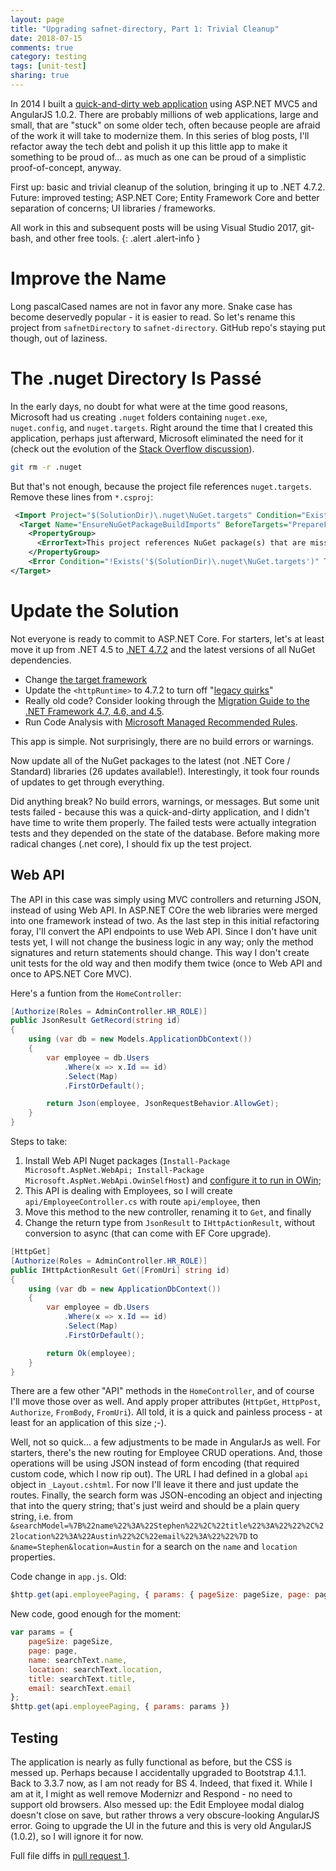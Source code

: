 ```yaml
---
layout: page
title: "Upgrading safnet-directory, Part 1: Trivial Cleanup"
date: 2018-07-15
comments: true
category: testing
tags: [unit-test]
sharing: true
---
```


In 2014 I built a [quick-and-dirty web application](/archive/2014/12/01/safnet-directory/) using ASP.NET MVC5 and AngularJS 1.0.2. There are probably millions of web applications, large and small, that are "stuck" on some older tech, often because people are afraid of the work it will take to modernize them. In this series of blog posts, I'll refactor away the tech debt and polish it up this little app to make it something to be proud of... as much as one can be proud of a simplistic proof-of-concept, anyway.

First up: basic and trivial cleanup of the solution, bringing it up to .NET 4.7.2. Future: improved testing; ASP.NET Core; Entity Framework Core and better separation of concerns; UI libraries / frameworks.

All work in this and subsequent posts will be using Visual Studio 2017, git-bash, and other free tools.
{: .alert .alert-info }

# Improve the Name

Long pascalCased names are not in favor any more. Snake case has become deservedly popular - it is easier to read. So let's rename this project from `safnetDirectory` to `safnet-directory`. GitHub repo's staying put though, out of laziness.

# The .nuget Directory Is Pass&eacute;

In the early days, no doubt for what were at the time good reasons, Microsoft had us creating `.nuget` folders containing `nuget.exe`, `nuget.config`, and `nuget.targets`. Right around the time that I created this application, perhaps just afterward, Microsoft eliminated the need for it (check out the evolution of the [Stack Overflow discussion](https://stackoverflow.com/questions/9146094/should-nuget-folder-be-added-to-version-control)).

```bash
git rm -r .nuget
```

But that's not enough, because the project file references `nuget.targets`. Remove these lines from `*.csproj`:

```xml
 <Import Project="$(SolutionDir)\.nuget\NuGet.targets" Condition="Exists('$(SolutionDir)\.nuget\NuGet.targets')" />
  <Target Name="EnsureNuGetPackageBuildImports" BeforeTargets="PrepareForBuild">
    <PropertyGroup>
      <ErrorText>This project references NuGet package(s) that are missing on this computer. Enable NuGet Package Restore to download them.  For more information, see http://go.microsoft.com/fwlink/?LinkID=322105. The missing file is {0}.</ErrorText>
    </PropertyGroup>
    <Error Condition="!Exists('$(SolutionDir)\.nuget\NuGet.targets')" Text="$([System.String]::Format('$(ErrorText)', '$(SolutionDir)\.nuget\NuGet.targets'))" />
</Target>
```

# Update the Solution

Not everyone is ready to commit to ASP.NET Core. For starters, let's at least move it up from .NET 4.5 to [.NET 4.7.2](https://docs.microsoft.com/en-us/dotnet/framework/install/guide-for-developers) and the latest versions of all NuGet dependencies.

* Change [the target framework](https://docs.microsoft.com/en-us/visualstudio/ide/how-to-target-a-version-of-the-dotnet-framework)
* Update the `<httpRuntime>` to 4.7.2 to turn off "[legacy quirks](https://dennisgorelik.livejournal.com/132999.html)"
* Really old code? Consider looking through the [Migration Guide to the .NET Framework 4.7, 4.6, and 4.5](https://docs.microsoft.com/en-us/dotnet/framework/migration-guide/).
* Run Code Analysis with [Microsoft Managed Recommended Rules](https://docs.microsoft.com/en-us/visualstudio/code-quality/managed-recommended-rules-rule-set-for-managed-code).

This app is simple. Not surprisingly, there are no build errors or warnings.

Now update all of the NuGet packages to the latest (not .NET Core / Standard) libraries (26 updates available!). Interestingly, it took four rounds of updates to get through everything.

Did anything break? No build errors, warnings, or messages. But some unit tests failed - because this was a quick-and-dirty application, and I didn't have time to write them properly. The failed tests were actually integration tests and they depended on the state of the database. Before making more radical changes (.net core), I should fix up the test project.

## Web API

The API in this case was simply using MVC controllers and returning JSON, instead of using Web API. In ASP.NET COre the web libraries were merged into one framework instead of two. As the last step in this initial refactoring foray, I'll convert the API endpoints to use Web API. Since I don't have unit tests yet, I will not change the business logic in any way; only the method signatures and return statements should change. This way I don't create unit tests for the old way and then modify them twice (once to Web API and once to APS.NET Core MVC).

Here's a funtion from the `HomeController`:

```csharp
[Authorize(Roles = AdminController.HR_ROLE)]
public JsonResult GetRecord(string id)
{
    using (var db = new Models.ApplicationDbContext())
    {
        var employee = db.Users
            .Where(x => x.Id == id)
            .Select(Map)
            .FirstOrDefault();

        return Json(employee, JsonRequestBehavior.AllowGet);
    }
}
```

Steps to take:

1. Install Web API Nuget packages (`Install-Package Microsoft.AspNet.WebApi; Install-Package Microsoft.AspNet.WebApi.OwinSelfHost`) and [configure it to run in OWin](https://docs.microsoft.com/en-us/aspnet/web-api/overview/advanced/configuring-aspnet-web-api);
1. This API is dealing with Employees, so I will create `api/EmployeeController.cs` with route `api/employee`, then
1. Move this method to the new controller, renaming it to `Get`, and finally
1. Change the return type from `JsonResult` to `IHttpActionResult`, without conversion to async (that can come with EF Core upgrade).

```csharp
[HttpGet]
[Authorize(Roles = AdminController.HR_ROLE)]
public IHttpActionResult Get([FromUri] string id)
{
    using (var db = new ApplicationDbContext())
    {
        var employee = db.Users
            .Where(x => x.Id == id)
            .Select(Map)
            .FirstOrDefault();

        return Ok(employee);
    }
}
```

There are a few other "API" methods in the `HomeController`, and of course I'll move those over as well. And apply proper attributes (`HttpGet`, `HttpPost`, `Authorize`, `FromBody`, `FromUri`). All told, it is a quick and painless process - at least for an application of this size ;-).

Well, not so quick... a few adjustments to be made in AngularJs as well. For starters, there's the new routing for Employee CRUD operations. And, those operations will be using JSON instead of form encoding (that required custom code, which I now rip out). The URL I had defined in a global `api` object in `_Layout.cshtml`. For now I'll leave it there and just update the routes. Finally, the search form was JSON-encoding an object and injecting that into the query string; that's just weird and should be a plain query string, i.e. from `&searchModel=%7B%22name%22%3A%22Stephen%22%2C%22title%22%3A%22%22%2C%22location%22%3A%22Austin%22%2C%22email%22%3A%22%22%7D` to `&name=Stephen&location=Austin` for a search on the `name` and `location` properties.

Code change in `app.js`. Old:

```javascript
$http.get(api.employeePaging, { params: { pageSize: pageSize, page: page, searchText: searchText } })
```

New code, good enough for the moment:

```javascript
var params = {
    pageSize: pageSize,
    page: page,
    name: searchText.name,
    location: searchText.location,
    title: searchText.title,
    email: searchText.email
};
$http.get(api.employeePaging, { params: params })
```

## Testing
The application is nearly as fully functional as before, but the CSS is messed up. Perhaps because I accidentally upgraded to Bootstrap 4.1.1. Back to 3.3.7 now, as I am not ready for BS 4. Indeed, that fixed it. While I am at it, I might as well remove Modernizr and Respond - no need to support old browsers. Also messed up: the Edit Employee modal dialog doesn't close on save, but rather throws a very obscure-looking AngularJS error. Going to upgrade the UI in the future and this is very old AngularJS (1.0.2), so I will ignore it for now.

Full file diffs in [pull request 1](https://github.com/stephenfuqua/safnetDirectory/pull/1).